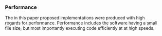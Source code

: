 ### Performance

The in this paper proposed implementations were produced with high regards for performance. Performance includes the software having a small file size, but most importantly executing code efficiently at at high speeds.
